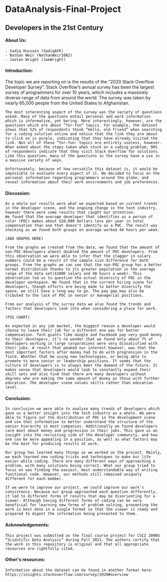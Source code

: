 # DataAnalysis-Final-Project

## Developers in the 21st Century

#### About Us:
    - Sadiq Hussain (SadiqAFK)
    - Nathan Weir (NathanWeir2002)
    - Jaelen Wright (JaeWright)
    
#### Introduction:

   The topic we are reporting on is the results of the “2020 Stack Overflow Developer Survey”. Stack Overflow’s annual survey has been the largest survey of programmers for over 10 years, which includes a massively diverse range of data from around the world. The survey was taken by nearly 65,000 people from the United States to Afghanistan.
    
    The most interesting aspect of the survey was the variety of questions asked. Many of the questions entail personal and work information which is informative, yet boring. More interestingly, however, are the questions which are about “for-fun” topics. For example, the dataset shows that 52% of respondents think “Hello, old friend” when searching for a coding solution online and notice that the link they are about to click on is purple, indicating that they have already visited the link. Not all of these “for-fun: topics are entirely useless, however. When asked about the steps taken when stuck on a coding problem, 90% of respondents indicate that they visit Stack Overflow for solutions. Like this question, many of the questions in the survey have a use in a massive variety of ways.
    
    Unfortunately, because of how versatile this dataset is, it would be impossible to evaluate every aspect of it. We decided to focus on the personal information regarding programmers around the globe, and reveal information about their work environments and job preferences.

#### Discussion:

    As a whole our results were what we expected based on current trends in the developer scene, and the ongoing change in the tech industry, however there were some results that caught our attention.
    We found that the average developer that identifies as a person of color (POC) makes about $20,000 dollars less per year in total compensation than one that doesn't identify as a POC. The result was shocking as we found both groups on average worked 40 hours per week.
    
    (ADD GRAPHS HERE)

    From the graphs we created from the data, we found that the amount of non-POC developers almost doubled the amount of POC developers. From this observation we were able to infer that the stagger in salary numbers could be a result of the sample size difference for both groups. From the graphs we can see that the non-POC group has a better normal distribution thanks to its greater population in the average range of the data set($100K salary and 40 hours a week). This observation led us to question the actual diversity of POC in the developer workspace. We found that in the current hiring scene for developers, though efforts are being made to better diversify the space, we still have a long way to go. The pay gap may also be tributed to the lack of POC in senior or managerial positions. 

    From our analysis of the surrey data we also found the trends and factors that developers look into when considering a place for work.

    (PIE CHART)

    As expected in any job market, the biggest reason a developer would choose to leave their job for a different one was for better compensation. Tech giants like Google and Facebook pay very good money to their developers, it’s no wonder that we found only about 7% of developers working in large corporations were very dissatisfied with their jobs. A result that peaked our interest however, was that the most important factors after money had to do with progression in the field. Whether that be using new technologies, or being able to promote to more senior or leadership positions. It seems that the culture of developers is to always meet the demand of the future. It makes sense that developers would look to constantly expand their skill sets and also find that there are many developers without degrees who are making the same amount of money as those with further education. The developer scene values skills rather than education level. 

#### Conclusion:

    In conclusion we were able to analyse many trends of developers which gave us a better insight into the tech industry as a whole. We were able to figure out the distribution of POC in the development scene and use that information to better understand the structure of the senior hierarchy in most companies. Additionally we found developers care most about money and progression in their jobs. This gave us an insight into the recruiting side of the developer community, and how one can be more appealing in a position, as well as what factors may be the best for producing results at work.
    
    Our group has learned many things as we worked on the project. Mainly, we each learned new coding tricks and techniques to make our life easier while coding. There are many different ways of approaching a problem, with many solutions being correct. What our group tried to focus on was finding the easiest, most understandable way of writing functional code. However, our methods still remained uniquely different for each member.
    
    If we were to improve our project, we could improve our work’s consistency. Because our group approached each question differently, it led to different forms of results that may be disorienting for a viewer. Although having different forms of coding can be very beneficial for learning new forms of problem solving, presenting the work is best done in a single format so that the viewer is ready and prepared to digest the information being presented to them.

#### Acknowledgements:

    This project was submitted as the final course project for CSCI 2000U “Scientific Data Analysis” during Fall 2021. The authors certify that the work in this repository is original and that all appropriate resources are rightfully cited.

#### Other's resources:

    Information about the dataset can be found in another format here: https://insights.stackoverflow.com/survey/2020#overview
